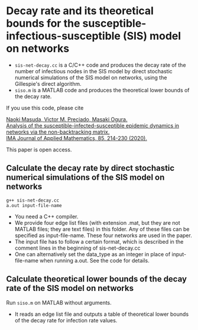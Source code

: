 # Decay rate and its theoretical bounds for the susceptible-infectious-susceptible (SIS) model on networks

- `sis-net-decay.cc` is a C/C++ code and produces the decay rate of the number of infectious nodes in the SIS model by direct stochastic numerical simulations of the SIS model on networks, using the Gillespie's direct algorithm.
- `siso.m` is a MATLAB code and produces the theoretical lower bounds of the decay rate.

If you use this code, please cite

[Naoki Masuda, Victor M. Preciado, Masaki Ogura.  
Analysis of the susceptible-infected-susceptible epidemic dynamics in networks via the non-backtracking matrix.  
IMA Journal of Applied Mathematics, 85, 214-230 (2020).](https://doi.org/10.1093/imamat/hxaa003)

This paper is open access.

## Calculate the decay rate by direct stochastic numerical simulations of the SIS model on networks

```
g++ sis-net-decay.cc  
a.out input-file-name
```

- You need a C++ compiler.
- We provide four edge list files (with extension .mat, but they are not MATLAB files; they are text files) in this folder. Any of these files can be specified as input-file-name. These four networks are used in the paper.
- The input file has to follow a certain format, which is described in the comment lines in the beginning of sis-net-decay.cc
- One can alternatively set the data_type as an integer in place of input-file-name when running a.out. See the code for details.

## Calculate theoretical lower bounds of the decay rate of the SIS model on networks

Run `siso.m` on MATLAB without arguments.

- It reads an edge list file and outputs a table of theoretical lower bounds of the decay rate for infection rate values.

